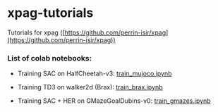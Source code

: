 # xpag-tutorials
Tutorials for xpag ([https://github.com/perrin-isir/xpag](https://github.com/perrin-isir/xpag))

### List of colab notebooks:

- Training SAC on HalfCheetah-v3: [train_mujoco.ipynb](https://colab.research.google.com/github/perrin-isir/xpag-tutorials/blob/main/train_mujoco.ipynb)

- Training TD3 on walker2d (Brax): [train_brax.ipynb](https://colab.research.google.com/github/perrin-isir/xpag-tutorials/blob/main/train_brax.ipynb)

- Training SAC + HER on GMazeGoalDubins-v0: [train_gmazes.ipynb](https://colab.research.google.com/github/perrin-isir/xpag-tutorials/blob/main/train_gmazes.ipynb)
